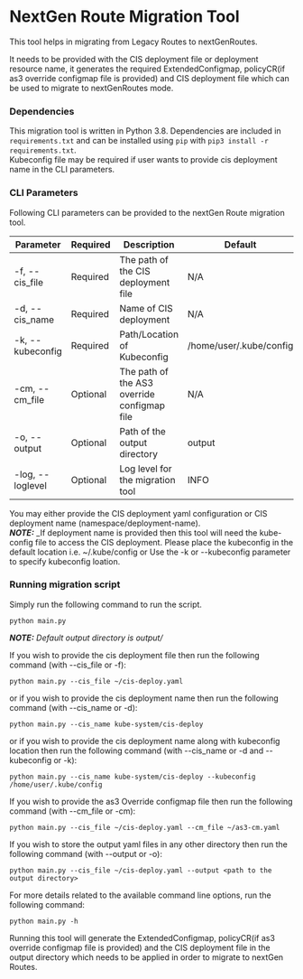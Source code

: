 NextGen Route Migration Tool
========================================================

This tool helps in migrating from Legacy Routes to nextGenRoutes.

It needs to be provided with the CIS deployment file or deployment resource name, it generates the required ExtendedConfigmap, policyCR(if as3 override configmap file is provided) and CIS 
deployment file which can be used to migrate to nextGenRoutes mode.

### Dependencies
This migration tool is written in Python 3.8.
Dependencies are included in `requirements.txt` and can be installed
using `pip` with `pip3 install -r requirements.txt`.<br/>
Kubeconfig file may be required if user wants to provide cis deployment name in the CLI parameters.

### CLI Parameters

Following CLI parameters can be provided to the nextGen Route migration tool.

| Parameter        | Required | Description                                 | Default                 | Examples                    |
|------------------|----------|---------------------------------------------|-------------------------|-----------------------------|
| -f, --cis_file   | Required | The path of the CIS deployment file         | N/A                     | cis-deploy.yaml             |
| -d, --cis_name   | Required | Name of CIS deployment                      | N/A                     | kube-system/test-cis-deploy |
| -k, --kubeconfig | Required | Path/Location of Kubeconfig                 | /home/user/.kube/config | /home/user/.kube/config     |
| -cm, --cm_file   | Optional | The path of the AS3 override configmap file | N/A                     | as3-cm.yaml                 |
| -o, --output     | Optional | Path of the output directory                | output                  |                             |
| -log, --loglevel | Optional | Log level for the migration tool            | INFO                    | DEBUG, ERROR, WARNING       |


You may either provide the CIS deployment yaml configuration or CIS deployment name (namespace/deployment-name).<br/>
**_NOTE:_** _If deployment name is provided then this tool will need the kube-config file to access the CIS deployment. 
Please place the kubeconfig in the default location i.e. ~/.kube/config or Use the -k or --kubeconfig parameter to specify kubeconfig loation.

### Running migration script
Simply run the following command to run the script.
```
python main.py
```
**_NOTE:_** _Default output directory is output/_

If you wish to provide the cis deployment file then run the following command (with --cis_file or -f):
```
python main.py --cis_file ~/cis-deploy.yaml
```
or if you wish to provide the cis deployment name then run the following command (with --cis_name or -d):
```
python main.py --cis_name kube-system/cis-deploy
```
or if you wish to provide the cis deployment name along with kubeconfig location then run the following command (with --cis_name or -d and --kubeconfig or -k):
```
python main.py --cis_name kube-system/cis-deploy --kubeconfig /home/user/.kube/config
```

If you wish to provide the as3 Override configmap file then run the following command (with --cm_file or -cm):
```
python main.py --cis_file ~/cis-deploy.yaml --cm_file ~/as3-cm.yaml
```
If you wish to store the output yaml files in any other directory then run the following command (with --output or -o):
```
python main.py --cis_file ~/cis-deploy.yaml --output <path to the output directory>
```
For more details related to the available command line options, run the following command:
```
python main.py -h
```

Running this tool will generate the ExtendedConfigmap, policyCR(if as3 override configmap file is provided) and the CIS deployment file in the output directory which needs to be applied in order to migrate to nextGen Routes.